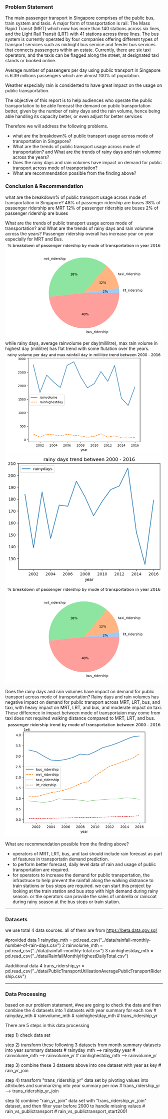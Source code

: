 ### Problem Statement
The main passenger transport in Singapore comprises of the public bus, train system and taxis. A major form of transportation is rail: The Mass Rapid Transit (MRT) which now has more than 140 stations across six lines, and the Light Rail Transit (LRT) with 41 stations across three lines. The bus system is currently operated by four companies offering different types of transport services such as midnight bus service and feeder bus services that connects passengers within an estate. Currently, there are six taxi operators, and the taxis can be flagged along the street, at designated taxi stands or booked online.

Average number of passengers per day using public transport in Singapore is 6.39 millions passengers which are almost 100% of population.

Weather especially rain is considerted to have great impact on the usage on public transportation.

The objective of this report is to help audiences who operate the public transportation to be able forecast the demand on public transportation better, given by the number of rainy days and the rain volume, hence being able handling its capacity better, or even adjust for better services

Therefore we will address the following problems.
 - what are the breakdown% of public transport usage across mode of transportation in Singapore?
 - What are the trends of public transport usage across mode of transportation? and What are the trends of rainy days and rain volumme across the years?
 - Does the rainy days and rain volumes have impact on demand for public transport across mode of trasnportation?
 - What are recommendation possible from the finding above?


### Conclusion & Recommendation
 
 what are the breakdown% of public transport usage across mode of transportation in Singapore?
     48% of passenger ridership are buses
     38% of passenger ridership are MRT
     12% of passenger ridership are buses
     2% of passenger ridership are buses

 What are the trends of public transport usage across mode of transportation? and What are the trends of rainy days and rain volumme across the years?
     Passenger ridership overall has increase year on year especially for MRT and Bus.
     ![breakdown_modetransport](/image/breakdown_modetransport.png)
     while rainy days, average rainvolume per day(mililitre), max rain volume in highest day (mililitre) has flat trend with some flutation over the years.
     ![rainvolumetrend](/image/rainvolumetrend.png)
     ![rainydaystrend](/image/rainydaystrend.png)
     ![breakdown_modetransport](/image/breakdown_modetransport.png)
   
 Does the rainy days and rain volumes have impact on demand for public transport across mode of transportation?
    Rainy days and rain volumes has negative impact on demand for public transport across MRT, LRT, bus, and taxi, with heavy impact on MRT, LRT, and bus, and moderate impact on taxi. These difference in impact between mode of transportaion may come from taxi does not required walking distance compared to MRT, LRT, and bus.
     ![transporttrend](/image/transporttrend.png)

 What are recommendation possible from the finding above?
 - operators of MRT, LRT, bus, and taxi should include rain forecast as part of features in transportatin demand prediction.
 - to perform better forecast, daily level data of rain and usage of public transportation are required. 
 - for operators to increase the demand for public transportation, the infrastruce to help prevent the rainfall along the walking distrance to train stations or bus stops are required. we can start this project by looking at the train station and bus stop with high demand during rainy season. or the operators can provide the sales of umbrella or raincoat during rainy season at the bus stops or train station. 

---

### Datasets

we use total 4 data sources. all of them are from https://beta.data.gov.sg/

#provided data 
1 rainyday_mth = pd.read_csv("../data/rainfall-monthly-number-of-rain-days.csv")
2 rainvolume_mth = pd.read_csv("../data/rainfall-monthly-total.csv")
3 rainhighestday_mth = pd.read_csv("../data/RainfallMonthlyHighestDailyTotal.csv")

#additional data
4 trans_ridership_yr = pd.read_csv("../data/PublicTransportUtilisationAveragePublicTransportRidership.csv")

---

### Data Processing

based on our problem statement,
#we are going to check the data and then combine the 4 datasets into 1 datasets with year summary for each row
    # rainyday_mth
    # rainvolume_mth
    # rainhighestday_mth
    # trans_ridership_yr

There are 5 steps in this data processing

step 1) check data set

step 2) transform these following 3 datasets from month summary datasets into year summary datasets
    # rainyday_mth --> rainyday_year
    # rainvolume_mth --> rainvolume_yr
    # rainhighestday_mth --> rainvolume_yr
    
step 3) combine these 3 datasets above into one dataset with year as key 
    # rain_yr_join
    
step 4) transform "trans_ridership_yr" data set by pivoting values into attributes and summarizing into year summary per row
    # trans_ridership_yr --> trans_ridership_yr_join

step 5) combine "rain_yr_join" data set with "trans_ridership_yr_join" dataset, and then filter year before 2000 to handle missing values
    # rain_vs_publictransport
    # rain_vs_publictransport_start2001
